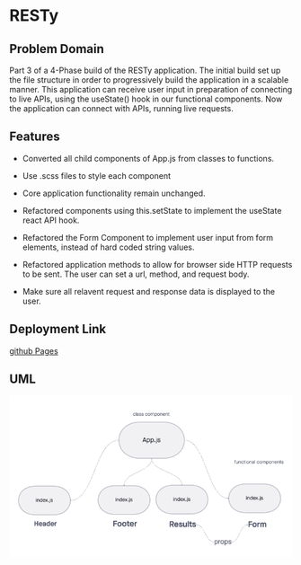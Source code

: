 # RESTy

## Problem Domain

Part 3 of a 4-Phase build of the RESTy application. The initial build set up the file structure in order to progressively build the application in a scalable manner. This application can receive user input in preparation of connecting to live APIs, using the useState() hook in our functional components. Now the application can connect with APIs, running live requests.

## Features 

* Converted all child components of App.js from classes to functions. 

* Use .scss files to style each component

* Core application functionality remain unchanged.

* Refactored components using this.setState to implement the useState react API hook.

* Refactored the Form Component to implement user input from form elements, instead of hard coded string values.

* Refactored application methods to allow for browser side HTTP requests to be sent. The user can set a url, method, and request body.

* Make sure all relavent request and response data is displayed to the user.

## Deployment Link

[github Pages](https://sarahcreager.github.io/RESTy/)

## UML

![UML](./src/img/uml.png)

